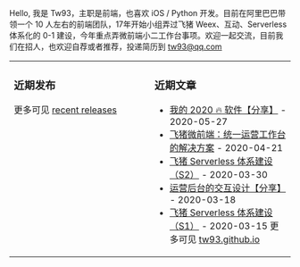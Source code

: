 Hello, 我是 Tw93，主职是前端，也喜欢 iOS / Python 开发。目前在阿里巴巴带领一个 10 人左右的前端团队，17年开始小组弄过飞猪 Weex、互动、Serverless 体系化的 0-1 建设，今年重点弄微前端小二工作台事项。欢迎一起交流，目前我们在招人，也欢迎自荐或者推荐，投递简历到 tw93@qq.com

<table><tr><td valign="top" width="50%">

### 近期发布

<!-- recent_releases starts -->

<!-- recent_releases ends -->
  更多可见 [recent releases](https://github.com/tw93/tw93/blob/main/releases.md)
  </td><td valign="top" width="50%">

### 近期文章

<!-- blog starts -->

- [我的 2020 🔥 软件【分享】](https://tw93.github.io/2020-05-27/good-app.html) - 2020-05-27
- [飞猪微前端：统一运营工作台的解决方案](https://tw93.github.io/2020-04-21/one.html) - 2020-04-21
- [飞猪 Serverless 体系建设（S2）](https://tw93.github.io/2020-03-30/serverless-two.html) - 2020-03-30
- [运营后台的交互设计【分享】](https://tw93.github.io/2020-03-18/how-to-do-design.html) - 2020-03-18
- [飞猪 Serverless 体系建设（S1）](https://tw93.github.io/2020-03-15/serverless-one.html) - 2020-03-15
  <!-- blog ends -->
  更多可见 [tw93.github.io](https://tw93.github.io/)
  </td></tr></table>
